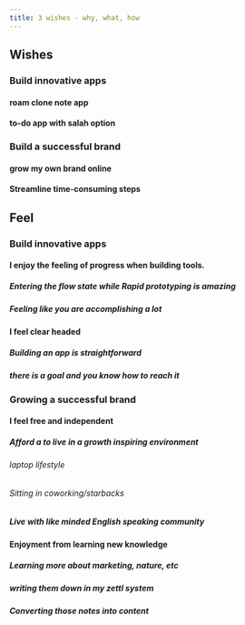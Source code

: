 ```yaml
---
title: 3 wishes - why, what, how
---
```


## Wishes
### Build innovative apps
#### roam clone note app
#### to-do app with salah option
### Build a successful brand
#### grow my own brand online
#### Streamline time-consuming steps
## Feel
### Build innovative apps
#### I enjoy the feeling of progress when building tools.
##### Entering the flow state while Rapid prototyping is amazing
##### Feeling like you are accomplishing a lot
#### I feel clear headed
##### Building an app is straightforward
##### there is a goal and you know how to reach it
### Growing a successful brand
#### I feel free and independent
##### Afford a to live in a growth inspiring environment
###### laptop lifestyle
###### Sitting in coworking/starbacks
##### Live with like minded English speaking community
#### Enjoyment from learning new knowledge
##### Learning more about marketing, nature, etc
##### writing them down in my zettl system
##### Converting those notes into content
